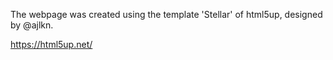 The webpage was created using the template 'Stellar' of  html5up, designed by @ajlkn.

https://html5up.net/
